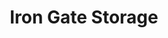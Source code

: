 ---
title: "Iron Gate Storage"
url: /vancouver/iron-gate-storage-southeast-5th-street/
shop: Mieten
---
